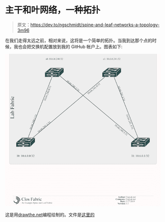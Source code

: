 # 主干和叶网络，一种拓扑

> 原文：<https://dev.to/ngschmidt/spine-and-leaf-networks-a-topology-3m96>

在我们走得太远之前，相对来说，这将是一个简单的拓扑。当我到达那个点的时候，我也会把交换机配置放到我的 GitHub 帐户上。图表如下:

[![](img/16c43bc33232f611cebdbb2787d49b16.png)](https://1.bp.blogspot.com/-Xw44WWPzM0A/XO4HOQqIw3I/AAAAAAAAAlo/fEHCnUr1lW461lm4e2rYCD6s82BFhRcCACLcBGAs/s1600/Clos%2BFabric%2B%25282%2529.png)

这是用[drawthe.net](http://go.drawthe.net/)编程绘制的。文件是[这里的](https://raw.githubusercontent.com/ngschmidt/labfabric-diagram/master/clos-fabric.yaml)